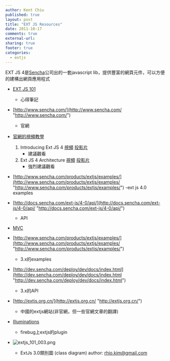```yaml
---
author: Kent Chiu
published: true
layout: post
title: "EXT JS Resources"
date: 2011-10-17
comments: true
external-url:
sharing: true
footer: true
categories:
  - extjs
---
```






EXT JS
4是[Sencha](http://www.sencha.com/ "http://www.sencha.com/")公司出的一套javascript
lib，提供豐富的網頁元件，可以方便的建構出網頁應用程式

-   [EXT JS
    101](http://wiki.kent-chiu.com/doku.php?id=extjs:extjs_101 "extjs:extjs_101")
    - 心得筆記
-   [http://www.sencha.com/](http://www.sencha.com/ "http://www.sencha.com/")
    - 官網
-   [官網的視頻教學](http://www.sencha.com/conference/videos/ "http://www.sencha.com/conference/videos/")
    1.  Introducing Ext JS 4
        [視頻](http://vimeo.com/17733892 "http://vimeo.com/17733892")
        [投影片](http://www.slideshare.net/edspencer/intro-to-ext-4 "http://www.slideshare.net/edspencer/intro-to-ext-4")
        - 建議觀看
    2.  Ext JS 4 Architecture
        [視頻](http://vimeo.com/17733892 "http://vimeo.com/17733892")
        [投影片](http://www.slideshare.net/edspencer/ext-js-4-architecture "http://www.slideshare.net/edspencer/ext-js-4-architecture")
        - 強烈建議觀看

-   [http://www.sencha.com/products/extjs/examples/](http://www.sencha.com/products/extjs/examples/ "http://www.sencha.com/products/extjs/examples/")
    -ext js 4.0 examples
-   [http://docs.sencha.com/ext-js/4-0/api/](http://docs.sencha.com/ext-js/4-0/api/ "http://docs.sencha.com/ext-js/4-0/api/")
    - API
-   [MVC](http://dev.sencha.com/deploy/ext-4.0-beta3/docs/guide/application_architecture.html "http://dev.sencha.com/deploy/ext-4.0-beta3/docs/guide/application_architecture.html")
-   [http://www.sencha.com/products/extjs/examples/](http://www.sencha.com/products/extjs/examples/ "http://www.sencha.com/products/extjs/examples/")
    - 3.x的examples
-   [http://dev.sencha.com/deploy/dev/docs/index.html](http://dev.sencha.com/deploy/dev/docs/index.html "http://dev.sencha.com/deploy/dev/docs/index.html")
    - 3.x的API
-   [http://extjs.org.cn/](http://extjs.org.cn/ "http://extjs.org.cn/")
    - 中國的extjs網站(非官網，但一些官網文章的翻譯)
-   [Illuminations](http://www.illuminations-for-developers.com/ "http://www.illuminations-for-developers.com/")
    - firebug上extjs的plugin
-   ![extjs_101_003.png][extjs_101_003.png]
    - ExtJs 3.0類別圖 (class diagram) author: rhio.kim@gmail.com


[extjs_101_003.png]: http://blog.kent-chiu.com/images/2011-10-17/extjs_101_003.png